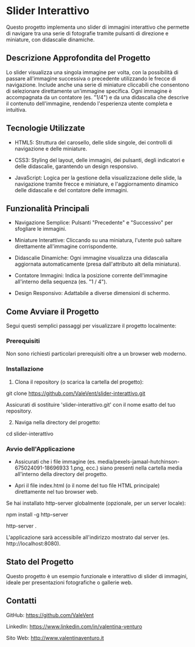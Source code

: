 # Slider Interattivo

Questo progetto implementa uno slider di immagini interattivo che permette di navigare tra una serie di fotografie tramite pulsanti di direzione e miniature, con didascalie dinamiche.


## Descrizione Approfondita del Progetto

Lo slider visualizza una singola immagine per volta, con la possibilità di passare all'immagine successiva o precedente utilizzando le frecce di navigazione. Include anche una serie di miniature cliccabili che consentono di selezionare direttamente un'immagine specifica. Ogni immagine è accompagnata da un contatore (es. "1/4") e da una didascalia che descrive il contenuto dell'immagine, rendendo l'esperienza utente completa e intuitiva.


## Tecnologie Utilizzate

- HTML5: Struttura del carosello, delle slide singole, dei controlli di navigazione e delle miniature.

- CSS3: Styling del layout, delle immagini, dei pulsanti, degli indicatori e delle didascalie, garantendo un design responsivo.

- JavaScript: Logica per la gestione della visualizzazione delle slide, la navigazione tramite frecce e miniature, e l'aggiornamento dinamico delle didascalie e del contatore delle immagini.


## Funzionalità Principali

- Navigazione Semplice: Pulsanti "Precedente" e "Successivo" per sfogliare le immagini.

- Miniature Interattive: Cliccando su una miniatura, l'utente può saltare direttamente all'immagine corrispondente.

- Didascalie Dinamiche: Ogni immagine visualizza una didascalia aggiornata automaticamente (presa dall'attributo alt della miniatura).

- Contatore Immagini: Indica la posizione corrente dell'immagine all'interno della sequenza (es. "1 / 4").

- Design Responsivo: Adattabile a diverse dimensioni di schermo.


## Come Avviare il Progetto

Segui questi semplici passaggi per visualizzare il progetto localmente:


### Prerequisiti

Non sono richiesti particolari prerequisiti oltre a un browser web moderno.


### Installazione

1. Clona il repository (o scarica la cartella del progetto):

git clone https://github.com/ValeVent/slider-interattivo.git

Assicurati di sostituire 'slider-interattivo.git' con il nome esatto del tuo repository.

2. Naviga nella directory del progetto:

cd slider-interattivo


### Avvio dell'Applicazione

- Assicurati che i file immagine (es. media/pexels-jamaal-hutchinson-675024091-18696933 1.png, ecc.) siano presenti nella cartella media all'interno della directory del progetto.

- Apri il file index.html (o il nome del tuo file HTML principale) direttamente nel tuo browser web.


Se hai installato http-server globalmente (opzionale, per un server locale):

npm install -g http-server

http-server .

L'applicazione sarà accessibile all'indirizzo mostrato dal server (es. http://localhost:8080).


## Stato del Progetto

Questo progetto è un esempio funzionale e interattivo di slider di immagini, ideale per presentazioni fotografiche o gallerie web.


## Contatti

GitHub: https://github.com/ValeVent

LinkedIn: https://www.linkedin.com/in/valentina-venturo

Sito Web: http://www.valentinaventuro.it
